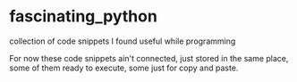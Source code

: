 # fascinating_python
collection of code snippets I found useful while programming

For now these code snippets ain't connected, just stored in the same place, some of them ready to execute, some just for copy and paste.
